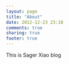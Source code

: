 ```yaml
---
layout: page
title: "About"
date: 2012-12-23 23:10
comments: true
sharing: true
footer: true
---
```

This is Sager Xiao blog
